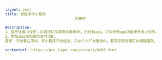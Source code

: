 ```yaml
---                
layout: post       
title: 智能手环小程序
                                招募中
           
description: 
1、蓝牙连接小程序；后端接口及其服务器都OK，已经有app。可以参照app功能来开发小程序。
2、增加送红包和微信支付功能。
要求：开发者在深圳、有小程序开发经验，只与个人开发者合作。若有意愿后期可以组建团队。
     
contenturl: https://pro.lagou.com/project/6456.html      
---                 
```

